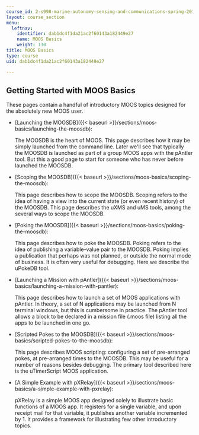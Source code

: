```yaml
---
course_id: 2-s998-marine-autonomy-sensing-and-communications-spring-2012
layout: course_section
menu:
  leftnav:
    identifier: dab1dc4f1da21ac2f60143a182449e27
    name: MOOS Basics
    weight: 130
title: MOOS Basics
type: course
uid: dab1dc4f1da21ac2f60143a182449e27

---
```


Getting Started with MOOS Basics
--------------------------------

These pages contain a handful of introductory MOOS topics designed for the absolutely new MOOS user.

*   [Launching the MOOSDB]({{< baseurl >}}/sections/moos-basics/launching-the-moosdb):
    
    The MOOSDB is the heart of MOOS. This page describes how it may be simply launched from the command line. Later we'll see that typically the MOOSDB is launched as part of a group MOOS apps with the pAntler tool. But this a good page to start for someone who has never before launched the MOOSDB.
    
*   [Scoping the MOOSDB]({{< baseurl >}}/sections/moos-basics/scoping-the-moosdb):
    
    This page describes how to scope the MOOSDB. Scoping refers to the idea of having a view into the current state (or even recent history) of the MOOSDB. This page describes the uXMS and uMS tools, among the several ways to scope the MOOSDB.
    
*   [Poking the MOOSDB]({{< baseurl >}}/sections/moos-basics/poking-the-moosdb):
    
    This page describes how to poke the MOOSDB. Poking refers to the idea of publishing a variable-value pair to the MOOSDB. Poking implies a publication that perhaps was not planned, or outside the normal mode of business. It is often very useful for debugging. Here we describe the uPokeDB tool.
    
*   [Launching a Mission with pAntler]({{< baseurl >}}/sections/moos-basics/launching-a-mission-with-pantler):
    
    This page describes how to launch a set of MOOS applications with pAntler. In theory, a set of N applications may be launched from N terminal windows, but this is cumbersome in practice. The pAntler tool allows a block to be declared in a mission file (.moos file) listing all the apps to be launched in one go.
    
*   [Scripted Pokes to the MOOSDB]({{< baseurl >}}/sections/moos-basics/scripted-pokes-to-the-moosdb):
    
    This page describes MOOS scripting: configuring a set of pre-arranged pokes, at pre-arranged times to the MOOSDB. This may be useful for a number of reasons besides debugging. The primary tool described here is the uTimerScript MOOS application.
    
*   [A Simple Example with pXRelay]({{< baseurl >}}/sections/moos-basics/a-simple-example-with-pxrelay):
    
    pXRelay is a simple MOOS app designed solely to illustrate basic functions of a MOOS app. It registers for a single variable, and upon receipt mail for that variable, it publishes another variable incremented by 1. It provides a framework for illustrating few other introductory topics.